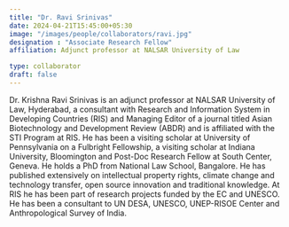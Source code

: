 ```yaml
---
title: "Dr. Ravi Srinivas"
date: 2024-04-21T15:45:00+05:30
image: "/images/people/collaborators/ravi.jpg"
designation : "Associate Research Fellow"
affiliation: Adjunct professor at NALSAR University of Law

type: collaborator
draft: false
---
```


 Dr. Krishna Ravi Srinivas is an adjunct professor at NALSAR University of Law, Hyderabad, a consultant with Research and Information System in Developing Countries (RIS) and  Managing Editor of  a journal titled Asian Biotechnology and Development Review (ABDR) and is affiliated with the STI Program at RIS. He has been a visiting scholar at University of Pennsylvania on a Fulbright Fellowship, a visiting scholar at Indiana University, Bloomington and Post-Doc Research Fellow at South Center, Geneva. He holds a PhD from National Law School, Bangalore. He has published extensively on intellectual property rights, climate change and technology transfer, open source innovation and traditional knowledge. At RIS he has been part of research projects funded by the EC and UNESCO. He has been a consultant to UN DESA, UNESCO, UNEP-RISOE Center and Anthropological Survey of India.